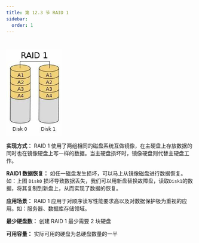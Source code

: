 ```yaml
---
title: 第 12.3 节 RAID 1
sidebar:
  order: 1
---
```

# 

![](../.gitbook/assets/raid1.png)

**实现方式：** RAID 1 使用了两组相同的磁盘系统互做镜像，在主硬盘上存放数据的同时也在镜像硬盘上写一样的数据。当主硬盘损坏时，镜像硬盘则代替主硬盘工作。

**RAID1 数据恢复：** 如任一磁盘发生损坏，可以马上从镜像磁盘进行数据恢复。如：上图 `Disk0` 损坏导致数据丢失，我们可以用新盘替换故障盘，读取`Disk1`的数据，将其复制到新盘上，从而实现了数据的恢复。

**应用场景：** RAID 1 应用于对顺序读写性能要求高以及对数据保护极为重视的应用。如：服务器、数据库存储领域。

**最少硬盘数：** 创建 RAID 1 最少需要 2 块硬盘

**可用容量：** 实际可用的硬盘为总硬盘数量的一半

